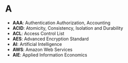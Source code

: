 # A

- **AAA**: Authentication Authorization, Accounting
- **ACID**: Atomicity, Consistency, Isolation and Durability
- **ACL**: Access Control List
- **AES**: Advanced Encryption Standard
- **AI**: Artificial Intelligence
- **AWS**: Amazon Web Services
- **AIE**: Applied Information Economics
